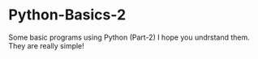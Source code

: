 # Python-Basics-2
Some basic programs using Python (Part-2)
I hope you undrstand them. 
They are really simple!
